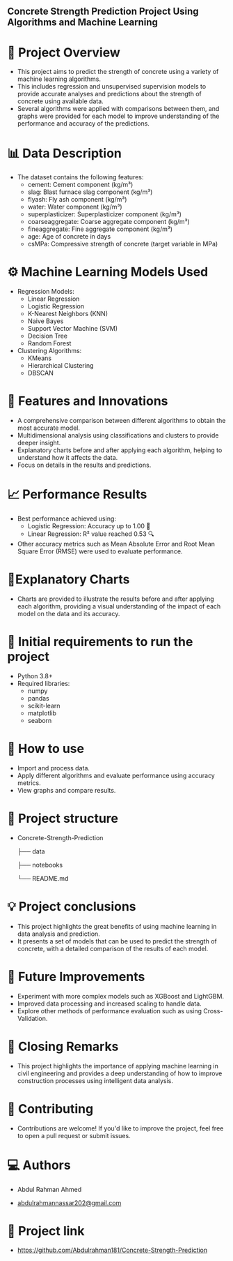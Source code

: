 ## Concrete Strength Prediction Project Using Algorithms and Machine Learning

# 🎯 Project Overview
   - This project aims to predict the strength of concrete using a variety of machine learning algorithms.
   - This includes regression and unsupervised supervision models to provide accurate analyses and predictions about the strength of concrete using available data.
   - Several algorithms were applied with comparisons between them, and graphs were provided for each model to improve understanding of the performance and accuracy of the 
     predictions.

# 📊 Data Description
  - The dataset contains the following features:
     - cement: Cement component (kg/m³)
     - slag: Blast furnace slag component (kg/m³)
     - flyash: Fly ash component (kg/m³)
     - water: Water component (kg/m³)
     - superplasticizer: Superplasticizer component (kg/m³)
     - coarseaggregate: Coarse aggregate component (kg/m³)
     - fineaggregate: Fine aggregate component (kg/m³)
     - age: Age of concrete in days
     - csMPa: Compressive strength of concrete (target variable in MPa)

 
 # ⚙️ Machine Learning Models Used
   - Regression Models:
     - Linear Regression
     - Logistic Regression
     - K-Nearest Neighbors (KNN)
     - Naive Bayes
     - Support Vector Machine (SVM) 
     - Decision Tree 
     - Random Forest
   - Clustering Algorithms:
     - KMeans
     - Hierarchical Clustering
     - DBSCAN
      
# 🔬 Features and Innovations
  - A comprehensive comparison between different algorithms to obtain the most accurate model.
  - Multidimensional analysis using classifications and clusters to provide deeper insight.
  - Explanatory charts before and after applying each algorithm, helping to understand how it affects the data.
  - Focus on details in the results and predictions.

# 📈 Performance Results
  - Best performance achieved using:
    - Logistic Regression: Accuracy up to 1.00 🎯
    - Linear Regression: R² value reached 0.53 🔍
  - Other accuracy metrics such as Mean Absolute Error and Root Mean Square Error (RMSE) were used to evaluate performance.

# 🧮Explanatory Charts
 - Charts are provided to illustrate the results before and after applying each algorithm, providing a visual understanding of the impact of each model on the data and its 
   accuracy.

# 🧰 Initial requirements to run the project
  - Python 3.8+
  - Required libraries:
    - numpy
    - pandas
    - scikit-learn
    - matplotlib
    - seaborn

# 🚀 How to use
  - Import and process data.
  - Apply different algorithms and evaluate performance using accuracy metrics.
  - View graphs and compare results.

# 📂 Project structure
  - Concrete-Strength-Prediction
    
    ├── data                             

    ├── notebooks                         
  
    └── README.md                        
  

# 💡 Project conclusions
   - This project highlights the great benefits of using machine learning in data analysis and prediction.
   - It presents a set of models that can be used to predict the strength of concrete, with a detailed comparison of the results of each model.

# 🔧 Future Improvements
   - Experiment with more complex models such as XGBoost and LightGBM.
   - Improved data processing and increased scaling to handle data.
   - Explore other methods of performance evaluation such as using Cross-Validation.

# 🌟 Closing Remarks
   - This project highlights the importance of applying machine learning in civil engineering and provides a deep understanding of how to improve construction processes
     using intelligent data analysis.

# 🤝 Contributing
  - Contributions are welcome! If you'd like to improve the project, feel free to open a pull request or submit issues.

# 💻 Authors
  - Abdul Rahman Ahmed 

  - abdulrahmannassar202@gmail.com

# 📌 Project link
  - https://github.com/Abdulrahman181/Concrete-Strength-Prediction


